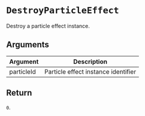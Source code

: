 # `DestroyParticleEffect`

Destroy a particle effect instance.

## Arguments

| Argument   | Description                         |
| ---------- | ----------------------------------- |
| particleId | Particle effect instance identifier |

## Return

`0`.
